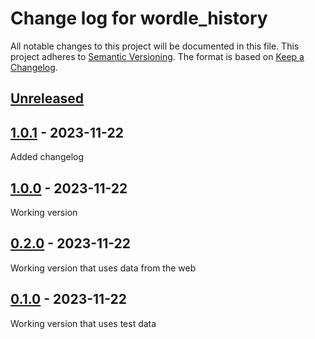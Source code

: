 # Change log for wordle_history
All notable changes to this project will be documented in this file.
This project adheres to [Semantic Versioning].
The format is based on [Keep a Changelog].
	
## [Unreleased]

## [1.0.1] - 2023-11-22
Added changelog

## [1.0.0] - 2023-11-22
Working version

## [0.2.0] - 2023-11-22
Working version that uses data from the web

## [0.1.0] - 2023-11-22
Working version that uses test data

[Semantic Versioning]: http://semver.org
[Keep a Changelog]: http://keepachangelog.com
[Unreleased]: https://github.com/philhanna/wordle_history/compare/1.0.1..HEAD
[1.0.1]: https://github.com/philhanna/wordle_history/compare/1.0.0..1.0.1
[1.0.0]: https://github.com/philhanna/wordle_history/compare/0.2.0..1.0.0
[0.2.0]: https://github.com/philhanna/wordle_history/compare/0.1.0..0.2.0
[0.1.0]: https://github.com/philhanna/wordle_history/compare/51143a3..0.1.0
